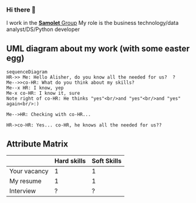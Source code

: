 ### Hi there 👋

I work in the [**Samolet** Group](https://samolet.ru/)
My role is the business technology/data analyst/DS/Python developer

## UML diagram about my work (with some easter egg)

```mermaid
sequenceDiagram
HR->> Me: Hello Alisher, do you know all the needed for us?  ?
Me-->>co-HR: What do you think about my skills?
Me--x HR: I know, yep
Me-x co-HR: I know it, sure
Note right of co-HR: He thinks "yes"<br/>and "yes"<br/>and "yes" again<br/>:)

Me-->HR: Checking with co-HR...

HR->co-HR: Yes... co-HR, he knows all the needed for us??
```

## Attribute Matrix

|                |Hard skills                    |Soft Skills                  |
|----------------|-------------------------------|-----------------------------|
|Your vacancy    |1                              |1                            |
|My resume       |1                              |1                            |
|Interview       |?                              |?                            |
